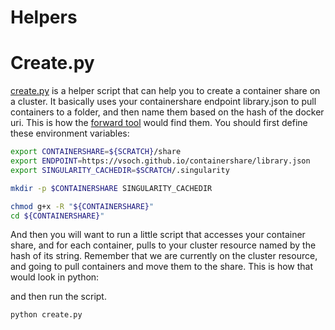 # Helpers

# Create.py

[create.py](create.py) is a helper script that can help you to create a container share on
a cluster. It basically uses your containershare endpoint library.json to pull containers to
a folder, and then name them based on the hash of the docker uri. This is how the 
[forward tool](https://www.github.com/vsoch/forward) would find them. You should first 
define these environment variables:

```bash
export CONTAINERSHARE=${SCRATCH}/share
export ENDPOINT=https://vsoch.github.io/containershare/library.json
export SINGULARITY_CACHEDIR=$SCRATCH/.singularity

mkdir -p $CONTAINERSHARE SINGULARITY_CACHEDIR

chmod g+x -R "${CONTAINERSHARE}"
cd ${CONTAINERSHARE}"
```

And then you will want to run a little script that accesses your container share, and for each container, pulls to
your cluster resource named by the hash of its string. Remember that we are currently on the cluster
resource, and going to pull containers and move them to the share. This is how that would look in python:

and then run the script.

```
python create.py
```
